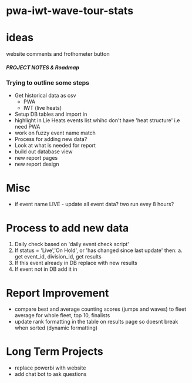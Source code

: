 # pwa-iwt-wave-tour-stats

# ideas
website comments and frothometer button

##### PROJECT NOTES & Roadmap #####
### Trying to outline some steps ###

 - Get historical data as csv
    - PWA
    - IWT (live heats)
 - Setup DB tables and import in 
 - highlight in Lie Heats events list whihc don't have 'heat structure' i.e need PWA
 - work on fuzzy event name match 
 - Process for adding new data?
 - Look at what is needed for report
 - build out database view
 - new report pages 
 - new report design

# Misc
- if event name LIVE - update all event data? two run evey 8 hours?

# Process to add new data
1. Daily check based on 'daily event check script'
2. If status = 'Live','On Hold', or 'has changed since last update' then:
    a. get event_id, division_id, get results
3. If this event already in DB replace with new results
4. If event not in DB add it in


# Report Improvement

- compare best and average counting scores (jumps and waves) to fleet average for whole fleet, top 10, finalists
- update rank formatting in the table on results page so doesnt break when sorted  (dynamic formatting)


# Long Term Projects
- replace powerbi with website
- add chat bot to ask questions